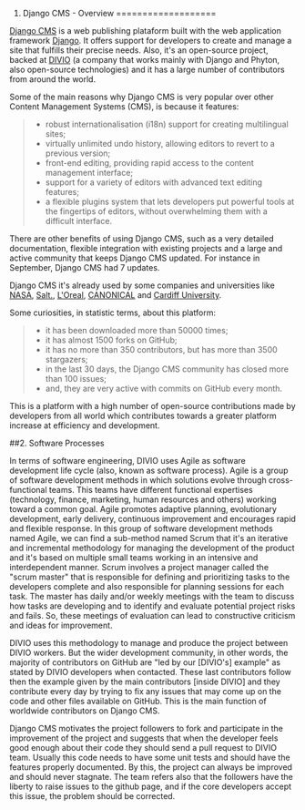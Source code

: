 1. Django CMS - Overview
===================

[Django CMS](http://www.django-cms.org/) is a web publishing plataform built with the web application framework [Django](https://www.djangoproject.com/). It offers support for developers to create and manage a site that fulfills their precise needs. Also, it's an open-source project, backed at [DIVIO](http://www.divio.com/) (a company that works mainly with Django and Phyton, also open-source technologies) and it has a large number of contributors from around the world.

Some of the main reasons why Django CMS is very popular over other Content Management Systems (CMS), is because it features:

> - robust internationalisation (i18n) support for creating multilingual sites;
> - virtually unlimited undo history, allowing editors to revert to a previous version;
> - front-end editing, providing rapid access to the content management interface;
> - support for a variety of editors with advanced text editing features;
> - a flexible plugins system that lets developers put powerful tools at the fingertips of editors, without overwhelming them with a difficult interface.

There are other benefits of using Django CMS, such as a very detailed documentation, flexible integration with existing projects and a large and active community that keeps Django CMS updated. For instance in September, Django CMS had 7 updates. 

Django CMS it's already used by some companies and universities like [NASA](https://www.nasa.gov/), [Salt.](https://www.salt.ch/en/), [L'Oreal](https://www.menexpert.de/), [CANONICAL](http://www.canonical.com/) and [Cardiff University](http://www.cardiff.ac.uk/). 

Some curiosities, in statistic terms, about this platform:
> - it has been downloaded more than 50000 times;
> - it has almost 1500 forks on GitHub;
> - it has no more than 350 contributors, but has more than 3500 stargazers;
> - in the last 30 days, the Django CMS community has closed more than 100 issues; 
> - and, they are very active with commits on GitHub every month.

This is a platform with a high number of open-source contributions made by developers from all world which contributes towards a greater platform increase at efficiency and development. 

##2. Software Processes 

In terms of software engineering, DIVIO uses Agile as software development life cycle (also, known as software process). 
Agile is a group of software development methods in which solutions evolve through cross-functional teams. This teams have different functional expertises (technology, finance, marketing, human resources and others) working toward a common goal. Agile promotes adaptive planning, evolutionary development, early delivery, continuous improvement and encourages rapid and flexible response.
In this group of software development methods named Agile, we can find a sub-method named Scrum that it's an iterative and incremental methodology for managing the development of the product and it's based on multiple small teams working in an intensive and interdependent manner. Scrum involves a project manager called the "scrum master" that is responsible for defining and prioritizing tasks to the developers complete and also responsible for planning sessions for each task. The master has daily and/or weekly meetings with the team to discuss how tasks are developing and to identify and evaluate potential project risks and fails. So, these meetings of evaluation can lead to constructive criticism and ideas for improvement.

DIVIO uses this methodology to manage and produce the project between DIVIO workers. But the wider development community, in other words, the majority of contributors on GitHub are "led by our [DIVIO's] example" as stated by DIVIO developers when contacted. These last contributors follow then the example given by the main contributors [inside DIVIO] and they contribute every day by trying to fix any issues that may come up on the code and other files available on GitHub. This is the main function of worldwide contributors on Django CMS.

Django CMS motivates the project followers to fork and participate in the improvement of the project and suggests that when the developer feels good enough about their code they should send a pull request to DIVIO team. Usually this code needs to have some unit tests and should have the features properly documented. By this, the project can always be improved and should never stagnate. The team refers also that the followers have the liberty to raise issues to the github page, and if the core developers accept this issue, the problem should be corrected.
 


